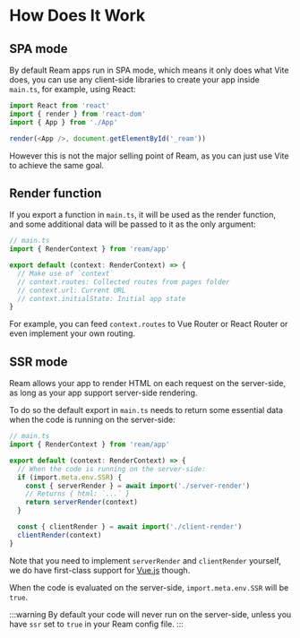 # How Does It Work

## SPA mode

By default Ream apps run in SPA mode, which means it only does what Vite does, you can use any client-side libraries to create your app inside `main.ts`, for example, using React:

```ts
import React from 'react'
import { render } from 'react-dom'
import { App } from './App'

render(<App />, document.getElementById('_ream'))
```

However this is not the major selling point of Ream, as you can just use Vite to achieve the same goal.

## Render function

If you export a function in `main.ts`, it will be used as the render function, and some additional data will be passed to it as the only argument:

```ts
// main.ts
import { RenderContext } from 'ream/app'

export default (context: RenderContext) => {
  // Make use of `context`
  // context.routes: Collected routes from pages folder
  // context.url: Current URL
  // context.initialState: Initial app state
}
```

For example, you can feed `context.routes` to Vue Router or React Router or even implement your own routing.

## SSR mode

Ream allows your app to render HTML on each request on the server-side, as long as your app support server-side rendering.

To do so the default export in `main.ts` needs to return some essential data when the code is running on the server-side:

```ts
// main.ts
import { RenderContext } from 'ream/app'

export default (context: RenderContext) => {
  // When the code is running on the server-side:
  if (import.meta.env.SSR) {
    const { serverRender } = await import('./server-render')
    // Returns { html: `...` }
    return serverRender(context)
  }

  const { clientRender } = await import('./client-render')
  clientRender(context)
}
```

Note that you need to implement `serverRender` and `clientRender` yourself, we do have first-class support for [Vue.js](/frameworks/vue) though.

When the code is evaluated on the server-side, `import.meta.env.SSR` will be `true`.

:::warning
By default your code will never run on the server-side, unless you have `ssr` set to `true` in your Ream config file.
:::
